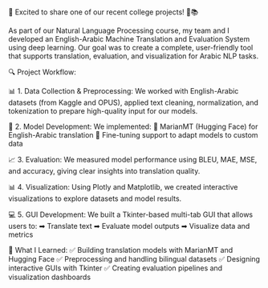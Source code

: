🚀 Excited to share one of our recent college projects! 🧠📚

As part of our Natural Language Processing course, my team and I developed an English-Arabic Machine Translation and Evaluation System using deep learning. Our goal was to create a complete, user-friendly tool that supports translation, evaluation, and visualization for Arabic NLP tasks.

🔍 Project Workflow:

📊 1. Data Collection & Preprocessing:
We worked with English-Arabic datasets (from Kaggle and OPUS), applied text cleaning, normalization, and tokenization to prepare high-quality input for our models.

🧠 2. Model Development:
We implemented:
🔹 MarianMT (Hugging Face) for English-Arabic translation
🔹 Fine-tuning support to adapt models to custom data

📈 3. Evaluation:
We measured model performance using BLEU, MAE, MSE, and accuracy, giving clear insights into translation quality.

📊 4. Visualization:
Using Plotly and Matplotlib, we created interactive visualizations to explore datasets and model results.

💻 5. GUI Development:
We built a Tkinter-based multi-tab GUI that allows users to:
➡ Translate text
➡ Evaluate model outputs
➡ Visualize data and metrics

🎯 What I Learned:
✅ Building translation models with MarianMT and Hugging Face
✅ Preprocessing and handling bilingual datasets
✅ Designing interactive GUIs with Tkinter
✅ Creating evaluation pipelines and visualization dashboards
